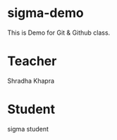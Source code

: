 # sigma-demo
This is Demo for Git &amp; Github class.

# Teacher
Shradha Khapra

# Student
sigma student
